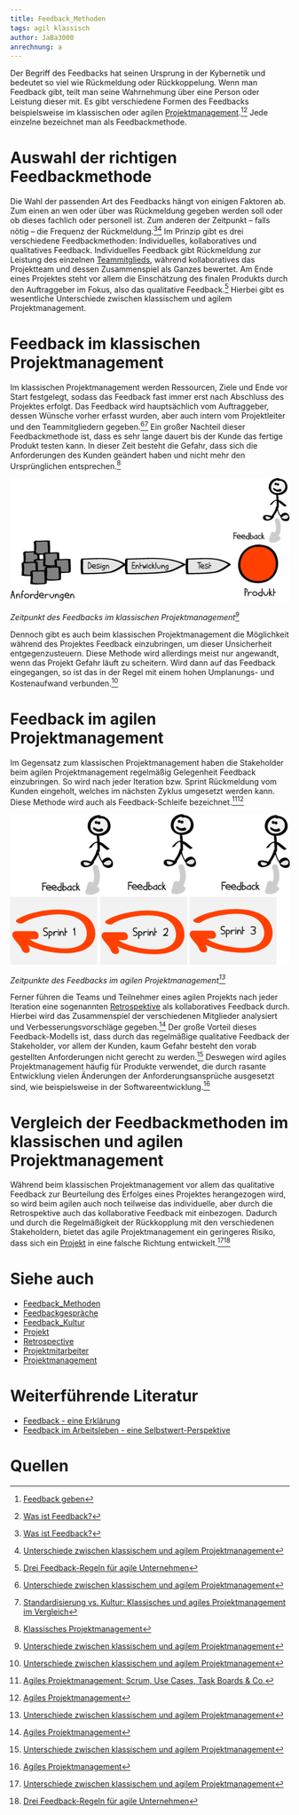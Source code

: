 ```yaml
---
title: Feedback_Methoden
tags: agil klassisch
author: JaBa3000
anrechnung: a
---
```


Der Begriff des Feedbacks hat seinen Ursprung in der Kybernetik und bedeutet so viel wie Rückmeldung oder Rückkoppelung. Wenn man Feedback gibt, teilt man seine Wahrnehmung über
eine Person oder Leistung dieser mit. Es gibt verschiedene Formen des Feedbacks beispielsweise im klassischen oder agilen [Projektmanagement](Projektmanagement.md).[^1][^2]
Jede einzelne bezeichnet man als Feedbackmethode.


# Auswahl der richtigen Feedbackmethode

Die Wahl der passenden Art des Feedbacks hängt von einigen Faktoren ab. Zum einen an wen oder über was Rückmeldung gegeben werden soll oder ob dieses fachlich oder personell
ist. Zum anderen der Zeitpunkt – falls nötig – die Frequenz der Rückmeldung.[^2][^3]
Im Prinzip gibt es drei verschiedene Feedbackmethoden: Individuelles, kollaboratives und qualitatives Feedback. Individuelles Feedback gibt Rückmeldung zur Leistung des
einzelnen [Teammitglieds](Projektmitarbeiter.md), während kollaboratives das
Projektteam und dessen Zusammenspiel als Ganzes bewertet. Am Ende eines Projektes steht vor allem die Einschätzung des
finalen Produkts durch den Auftraggeber im Fokus, also das qualitative Feedback.[^6]
Hierbei gibt es wesentliche Unterschiede zwischen klassischem und agilem Projektmanagement.


# Feedback im klassischen Projektmanagement

Im klassischen Projektmanagement werden Ressourcen, Ziele und Ende vor Start festgelegt, sodass das Feedback fast immer erst nach Abschluss des Projektes erfolgt. Das Feedback 
wird hauptsächlich vom Auftraggeber, dessen Wünsche vorher erfasst wurden, aber auch intern vom Projektleiter und den Teammitgliedern gegeben.[^3][^4] 
Ein großer Nachteil dieser Feedbackmethode ist, dass es sehr lange dauert bis der Kunde das fertige Produkt testen kann. In dieser Zeit besteht die Gefahr, dass sich die
Anforderungen des Kunden geändert haben und nicht mehr den Ursprünglichen entsprechen.[^5]

![FeedbackKlassisch](Feedback_Methoden/FeedbackKlassisch.png)

*Zeitpunkt des Feedbacks im klassischen Projektmanagement[^3]*

Dennoch gibt es auch beim klassischen Projektmanagement die Möglichkeit während des Projektes Feedback einzubringen, um dieser Unsicherheit entgegenzusteuern. Diese Methode wird
allerdings meist nur angewandt, wenn das Projekt Gefahr läuft zu scheitern. Wird dann auf das Feedback eingegangen, so ist das in der Regel mit einem hohen Umplanungs- und
Kostenaufwand verbunden.[^3]

# Feedback im agilen Projektmanagement

Im Gegensatz zum klassischen Projektmanagement haben die Stakeholder beim agilen Projektmanagement regelmäßig Gelegenheit Feedback einzubringen. So wird nach jeder Iteration 
bzw. Sprint Rückmeldung vom Kunden eingeholt, welches im nächsten Zyklus umgesetzt werden kann. Diese Methode wird auch als Feedback-Schleife bezeichnet.[^7][^8]

![FeedbackAgil](Feedback_Methoden/FeedbackAgil.png)

*Zeitpunkte des Feedbacks im agilen Projektmanagement[^3]*

Ferner führen die Teams und Teilnehmer eines agilen Projekts nach jeder Iteration eine sogenannten [Retrospektive](Retrospective.md) als kollaboratives Feedback durch. Hierbei
wird das Zusammenspiel der verschiedenen Mitglieder analysiert und Verbesserungsvorschläge gegeben.[^8]
Der große Vorteil dieses Feedback-Modells ist, dass durch das regelmäßige qualitative Feedback der Stakeholder, vor allem der Kunden, kaum Gefahr besteht den vorab gestellten
Anforderungen nicht gerecht zu werden.[^3] Deswegen wird agiles Projektmanagement häufig für Produkte verwendet, die durch rasante Entwicklung vielen Änderungen der
Anforderungsansprüche ausgesetzt sind, wie beispielsweise in der Softwareentwicklung.[^8]


# Vergleich der Feedbackmethoden im klassischen und agilen Projektmanagement

Während beim klassischen Projektmanagement vor allem das qualitative Feedback zur Beurteilung des Erfolges eines Projektes herangezogen wird, so wird beim agilen auch noch 
teilweise das individuelle, aber durch die Retrospektive auch das kollaborative Feedback mit einbezogen. Dadurch und durch die Regelmäßigkeit der Rückkopplung mit den
verschiedenen Stakeholdern, bietet das agile Projektmanagement ein geringeres Risiko, dass sich ein [Projekt](Projekt.md) in eine falsche Richtung entwickelt.[^3][^6]


# Siehe auch

* [Feedback_Methoden](Feedback_Methoden.md)
* [Feedbackgespräche](Feedbackgespräche.md)
* [Feedback_Kultur](Feedback_Kultur.md)
* [Projekt](Projekt.md)
* [Retrospective](Retrospective.md)
* [Projektmitarbeiter](Projektmitarbeiter.md)
* [Projektmanagement](Projektmanagement.md)


# Weiterführende Literatur

* [Feedback - eine Erklärung](https://link.springer.com/article/10.1007/s11612-010-0099-2)
* [Feedback im Arbeitsleben - eine Selbstwert-Perspektive](https://link.springer.com/article/10.1007/s11612-010-0104-9)


# Quellen

[^1]: [Feedback geben](https://ebooks-fachzeitungen-de.ciando.com/img/books/extract/3407295065_lp.pdf)
[^2]: [Was ist Feedback?](https://managementstellen.ch/was-ist-feedback)
[^3]: [Unterschiede zwischen klassischem und agilem Projektmanagement](https://projekte-leicht-gemacht.de/blog/projektmanagement/agil/klassisch-agiles-projektmanagement-1/)
[^4]: [Standardisierung vs. Kultur: Klassisches und agiles Projektmanagement im Vergleich](https://dl.gi.de/bitstream/handle/20.500.12116/3061/47.pdf?sequence=1&isAllowed=y)
[^5]: [Klassisches Projektmanagement](https://link.springer.com/content/pdf/10.1007%2F978-3-8349-4202-9_3.pdf)
[^6]: [Drei Feedback-Regeln für agile Unternehmen](https://www.channelpartner.de/a/feedback-ja-klar-aber-richtig,3336722)
[^7]: [Agiles Projektmanagement: Scrum, Use Cases, Task Boards & Co.](https://books.google.de/books?hl=de&lr=&id=HzppDwAAQBAJ&oi=fnd&pg=PP1&dq=agiles+projektmanagement&ots=FHNGEtK50p&sig=k23Pp736cyuXhdZvd1d08u6TMT8&redir_esc=y#v=onepage&q=feedback&f=false)
[^8]: [Agiles Projektmanagement](https://link.springer.com/content/pdf/10.1007/BF03341189.pdf)

